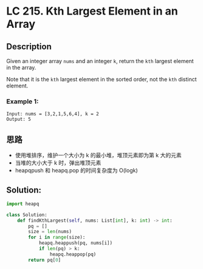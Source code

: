 # LC 215. Kth Largest Element in an Array

## Description
Given an integer array `nums` and an integer `k`, return the `kth` largest element in the array.

Note that it is the `kth` largest element in the sorted order, not the `kth` distinct element.

### Example 1:

```
Input: nums = [3,2,1,5,6,4], k = 2
Output: 5
```
## 思路
* 使用堆排序，维护一个大小为 k 的最小堆，堆顶元素即为第 k 大的元素
* 当堆的大小大于 k 时，弹出堆顶元素
* heapqpush 和 heapq.pop 的时间复杂度为 O(logk)

## Solution:
```py
import heapq

class Solution:
    def findKthLargest(self, nums: List[int], k: int) -> int:
        pq = []
        size = len(nums)
        for i in range(size):
            heapq.heappush(pq, nums[i])
            if len(pq) > k:
                heapq.heappop(pq)
        return pq[0]
```
